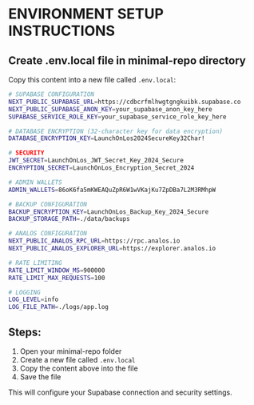 # ENVIRONMENT SETUP INSTRUCTIONS

## Create .env.local file in minimal-repo directory

Copy this content into a new file called `.env.local`:

```bash
# SUPABASE CONFIGURATION
NEXT_PUBLIC_SUPABASE_URL=https://cdbcrfmlhwgtgngkuibk.supabase.co
NEXT_PUBLIC_SUPABASE_ANON_KEY=your_supabase_anon_key_here
SUPABASE_SERVICE_ROLE_KEY=your_supabase_service_role_key_here

# DATABASE ENCRYPTION (32-character key for data encryption)
DATABASE_ENCRYPTION_KEY=LaunchOnLos2024SecureKey32Char!

# SECURITY
JWT_SECRET=LaunchOnLos_JWT_Secret_Key_2024_Secure
ENCRYPTION_SECRET=LaunchOnLos_Encryption_Secret_2024

# ADMIN WALLETS
ADMIN_WALLETS=86oK6fa5mKWEAQuZpR6W1wVKajKu7ZpDBa7L2M3RMhpW

# BACKUP CONFIGURATION
BACKUP_ENCRYPTION_KEY=LaunchOnLos_Backup_Key_2024_Secure
BACKUP_STORAGE_PATH=./data/backups

# ANALOS CONFIGURATION
NEXT_PUBLIC_ANALOS_RPC_URL=https://rpc.analos.io
NEXT_PUBLIC_ANALOS_EXPLORER_URL=https://explorer.analos.io

# RATE LIMITING
RATE_LIMIT_WINDOW_MS=900000
RATE_LIMIT_MAX_REQUESTS=100

# LOGGING
LOG_LEVEL=info
LOG_FILE_PATH=./logs/app.log
```

## Steps:
1. Open your minimal-repo folder
2. Create a new file called `.env.local`
3. Copy the content above into the file
4. Save the file

This will configure your Supabase connection and security settings.
